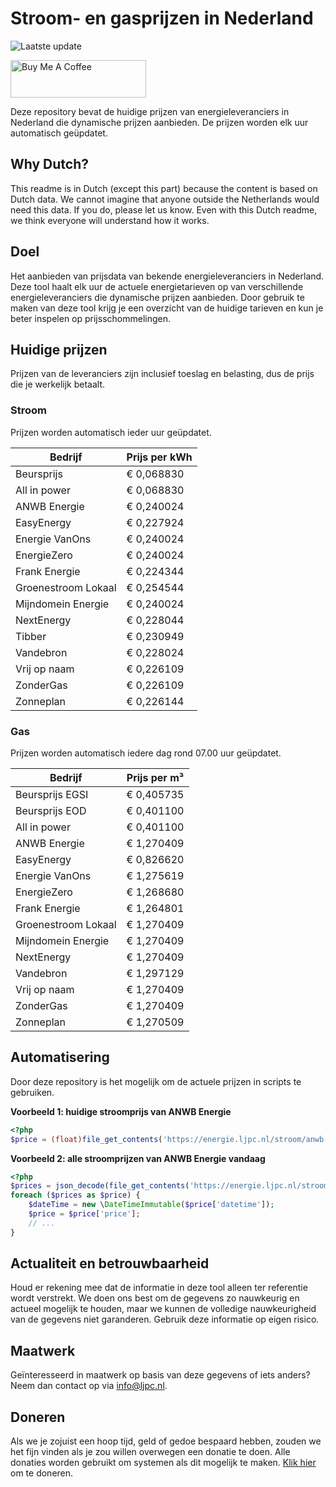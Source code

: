 # Stroom- en gasprijzen in Nederland

![Laatste update](https://img.shields.io/badge/laatste%20update-2025--04--03%2016%3A00%20CET-brightgreen)

<a href="https://www.buymeacoffee.com/Lars-" target="_blank"><img src="https://cdn.buymeacoffee.com/buttons/v2/default-orange.png" alt="Buy Me A Coffee" height="60" style="height: 60px !important;width: 217px !important;" ></a>

Deze repository bevat de huidige prijzen van energieleveranciers in Nederland die dynamische prijzen aanbieden. De prijzen worden elk uur automatisch geüpdatet.

## Why Dutch?

This readme is in Dutch (except this part) because the content is based on Dutch data. We cannot imagine that anyone outside the Netherlands would need this data. If you do, please let us know. Even with this Dutch readme, we think
everyone will understand how it works.

## Doel

Het aanbieden van prijsdata van bekende energieleveranciers in Nederland. Deze tool haalt elk uur de actuele energietarieven op van verschillende energieleveranciers die dynamische prijzen aanbieden. Door gebruik te maken van deze tool
krijg je een overzicht van de huidige tarieven en kun je beter inspelen op prijsschommelingen.

## Huidige prijzen

Prijzen van de leveranciers zijn inclusief toeslag en belasting, dus de prijs die je werkelijk betaalt.

### Stroom

Prijzen worden automatisch ieder uur geüpdatet.

 Bedrijf | Prijs per kWh 
---------|---------------
Beursprijs | € 0,068830
All in power | € 0,068830
ANWB Energie | € 0,240024
EasyEnergy | € 0,227924
Energie VanOns | € 0,240024
EnergieZero | € 0,240024
Frank Energie | € 0,224344
Groenestroom Lokaal | € 0,254544
Mijndomein Energie | € 0,240024
NextEnergy | € 0,228044
Tibber | € 0,230949
Vandebron | € 0,228024
Vrij op naam | € 0,226109
ZonderGas | € 0,226109
Zonneplan | € 0,226144


### Gas

Prijzen worden automatisch iedere dag rond 07.00 uur geüpdatet.

 Bedrijf | Prijs per m³ 
---------|--------------
Beursprijs EGSI | € 0,405735
Beursprijs EOD | € 0,401100
All in power | € 0,401100
ANWB Energie | € 1,270409
EasyEnergy | € 0,826620
Energie VanOns | € 1,275619
EnergieZero | € 1,268680
Frank Energie | € 1,264801
Groenestroom Lokaal | € 1,270409
Mijndomein Energie | € 1,270409
NextEnergy | € 1,270409
Vandebron | € 1,297129
Vrij op naam | € 1,270409
ZonderGas | € 1,270409
Zonneplan | € 1,270509


## Automatisering

Door deze repository is het mogelijk om de actuele prijzen in scripts te gebruiken.

**Voorbeeld 1: huidige stroomprijs van ANWB Energie**

```php
<?php
$price = (float)file_get_contents('https://energie.ljpc.nl/stroom/anwb-energie-nu.txt');

```

**Voorbeeld 2: alle stroomprijzen van ANWB Energie vandaag**

```php
<?php
$prices = json_decode(file_get_contents('https://energie.ljpc.nl/stroom/all-in-power-vandaag.json'),true);
foreach ($prices as $price) {
    $dateTime = new \DateTimeImmutable($price['datetime']);
    $price = $price['price'];
    // ...
}
```

## Actualiteit en betrouwbaarheid

Houd er rekening mee dat de informatie in deze tool alleen ter referentie wordt verstrekt. We doen ons best om de gegevens zo nauwkeurig en actueel mogelijk te houden, maar we kunnen de volledige nauwkeurigheid van de gegevens niet
garanderen. Gebruik deze informatie op eigen risico.

## Maatwerk

Geïnteresseerd in maatwerk op basis van deze gegevens of iets anders? Neem dan contact op
via [info@ljpc.nl](mailto:info@ljpc.nl?subject=Energie%20prijzen).

## Doneren

Als we je zojuist een hoop tijd, geld of gedoe bespaard hebben, zouden we het fijn vinden als je zou willen overwegen een
donatie te doen. Alle donaties worden gebruikt om systemen als dit mogelijk te
maken. [Klik hier](https://www.buymeacoffee.com/Lars-) om te doneren.
